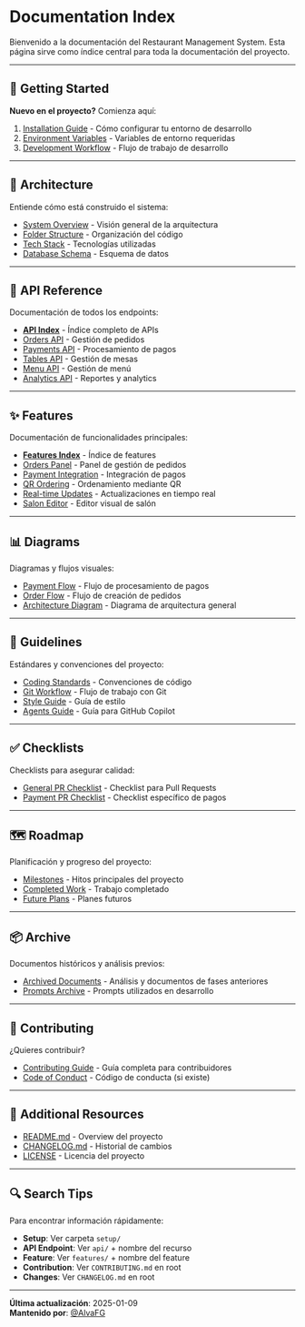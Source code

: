 # Documentation Index

Bienvenido a la documentación del Restaurant Management System. Esta página sirve como índice central para toda la documentación del proyecto.

---

## 🚀 Getting Started

**Nuevo en el proyecto?** Comienza aquí:

1. [Installation Guide](setup/installation.md) - Cómo configurar tu entorno de desarrollo
2. [Environment Variables](setup/environment-variables.md) - Variables de entorno requeridas
3. [Development Workflow](setup/development.md) - Flujo de trabajo de desarrollo

---

## 📐 Architecture

Entiende cómo está construido el sistema:

- [System Overview](architecture/overview.md) - Visión general de la arquitectura
- [Folder Structure](architecture/folder-structure.md) - Organización del código
- [Tech Stack](architecture/tech-stack.md) - Tecnologías utilizadas
- [Database Schema](architecture/database-schema.md) - Esquema de datos

---

## 🔌 API Reference

Documentación de todos los endpoints:

- **[API Index](api/README.md)** - Índice completo de APIs
- [Orders API](api/orders.md) - Gestión de pedidos
- [Payments API](api/payments.md) - Procesamiento de pagos
- [Tables API](api/tables.md) - Gestión de mesas
- [Menu API](api/menu.md) - Gestión de menú
- [Analytics API](api/analytics.md) - Reportes y analytics

---

## ✨ Features

Documentación de funcionalidades principales:

- **[Features Index](features/README.md)** - Índice de features
- [Orders Panel](features/orders-panel.md) - Panel de gestión de pedidos
- [Payment Integration](features/payments-integration.md) - Integración de pagos
- [QR Ordering](features/qr-ordering.md) - Ordenamiento mediante QR
- [Real-time Updates](features/realtime-updates.md) - Actualizaciones en tiempo real
- [Salon Editor](features/salon-editor.md) - Editor visual de salón

---

## 📊 Diagrams

Diagramas y flujos visuales:

- [Payment Flow](diagrams/payment-flow.md) - Flujo de procesamiento de pagos
- [Order Flow](diagrams/order-flow.md) - Flujo de creación de pedidos
- [Architecture Diagram](diagrams/architecture.md) - Diagrama de arquitectura general

---

## 📏 Guidelines

Estándares y convenciones del proyecto:

- [Coding Standards](guidelines/coding-standards.md) - Convenciones de código
- [Git Workflow](guidelines/git-workflow.md) - Flujo de trabajo con Git
- [Style Guide](guidelines/style-guide.md) - Guía de estilo
- [Agents Guide](guidelines/agents-guide.md) - Guía para GitHub Copilot

---

## ✅ Checklists

Checklists para asegurar calidad:

- [General PR Checklist](checklists/general-pr-checklist.md) - Checklist para Pull Requests
- [Payment PR Checklist](checklists/payment-pr-checklist.md) - Checklist específico de pagos

---

## 🗺️ Roadmap

Planificación y progreso del proyecto:

- [Milestones](roadmap/milestones.md) - Hitos principales del proyecto
- [Completed Work](roadmap/completed-work.md) - Trabajo completado
- [Future Plans](roadmap/future-plans.md) - Planes futuros

---

## 📦 Archive

Documentos históricos y análisis previos:

- [Archived Documents](archive/) - Análisis y documentos de fases anteriores
- [Prompts Archive](archive/prompts/) - Prompts utilizados en desarrollo

---

## 🤝 Contributing

¿Quieres contribuir?

- [Contributing Guide](../CONTRIBUTING.md) - Guía completa para contribuidores
- [Code of Conduct](../CODE_OF_CONDUCT.md) - Código de conducta (si existe)

---

## 📝 Additional Resources

- [README.md](../README.md) - Overview del proyecto
- [CHANGELOG.md](../CHANGELOG.md) - Historial de cambios
- [LICENSE](../LICENSE) - Licencia del proyecto

---

## 🔍 Search Tips

Para encontrar información rápidamente:

- **Setup**: Ver carpeta `setup/`
- **API Endpoint**: Ver `api/` + nombre del recurso
- **Feature**: Ver `features/` + nombre del feature
- **Contribution**: Ver `CONTRIBUTING.md` en root
- **Changes**: Ver `CHANGELOG.md` en root

---

**Última actualización**: 2025-01-09  
**Mantenido por**: [@AlvaFG](https://github.com/AlvaFG)
